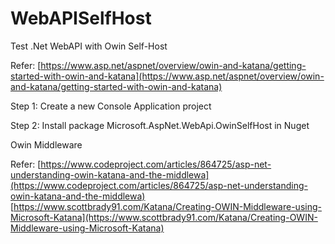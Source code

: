 # WebAPISelfHost
Test .Net WebAPI with Owin Self-Host

Refer:
[https://www.asp.net/aspnet/overview/owin-and-katana/getting-started-with-owin-and-katana](https://www.asp.net/aspnet/overview/owin-and-katana/getting-started-with-owin-and-katana)

Step 1: Create a new Console Application project

Step 2: Install package Microsoft.AspNet.WebApi.OwinSelfHost in Nuget

Owin Middleware

Refer:
[https://www.codeproject.com/articles/864725/asp-net-understanding-owin-katana-and-the-middlewa](https://www.codeproject.com/articles/864725/asp-net-understanding-owin-katana-and-the-middlewa)
[https://www.scottbrady91.com/Katana/Creating-OWIN-Middleware-using-Microsoft-Katana](https://www.scottbrady91.com/Katana/Creating-OWIN-Middleware-using-Microsoft-Katana)